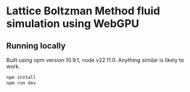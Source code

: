 # Lattice Boltzman Method fluid simulation using WebGPU

## Running locally
Built using npm version 10.9.1, node v22.11.0. Anything similar is likely to work.

```sh
npm install
npm run dev
```
